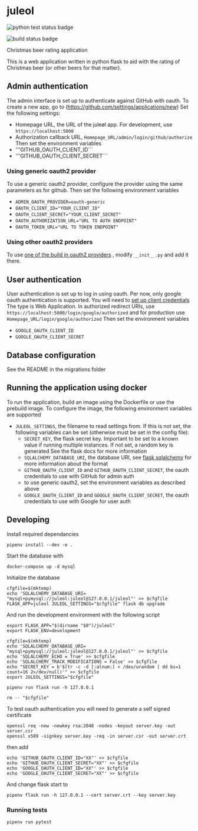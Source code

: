<!--
SPDX-FileCopyrightText: 2020 Håvard Moen <post@haavard.name>

SPDX-License-Identifier: GPL-3.0-or-later
-->

# juleol

![python test status badge](https://github.com/umglurf/juleol/workflows/Python%20unittest/badge.svg)

![build status badge](https://github.com/umglurf/juleol/workflows/Docker%20build%20and%20push/badge.svg)

Christmas beer rating application

This is a web application written in python flask to aid with the rating of Christmas beer (or other beers for that matter).

## Admin authentication

The admin interface is set up to authenticate against GitHub with oauth.
To create a new app, go to (https://github.com/settings/applications/new)
Set the following settings:
 * Homepage URL, the URL of the juleøl app. For development, use ```https://localhost:5000```
 * Authorization callback URL, ```Homepage_URL/admin/login/github/authorize```
Then set the environment variables
 * '''GITHUB_OAUTH_CLIENT_ID```
 * '''GITHUB_OAUTH_CLIENT_SECRET```

### Using generic oauth2 provider

To use a generic oauth2 provider, configure the provider using the same parameters as for github.
Then set  the following environment variables
 * ```ADMIN_OAUTH_PROVIDER=oauth-generic```
 * ```OAUTH_CLIENT_ID="YOUR_CLIENT_ID"```
 * ```OAUTH_CLIENT_SECRET="YOUR_CLIENT_SECRET"```
 * ```OAUTH_AUTHORIZATION_URL="URL TO AUTH ENDPOINT"```
 * ```OAUTH_TOKEN_URL="URL TO TOKEN ENDPOINT"```

### Using other oauth2 providers

To use [one of the build in oauth2 providers](https://flask-dance.readthedocs.io/en/latest/providers.html)
, modify ```__init__.py``` and add it there.

## User authentication

User authentication is set up to log in using oauth. Per now, only
google oauth authentication is supported.
You will need to [set up client credentials](https://support.google.com/cloud/answer/6158849?hl=en)
The type is Web Application. In authorized redirect URIs, use
```https://localhost:5000/login/google/authorized``` and for production use
```Homepage_URL/login/google/authorized```
Then set the environment variables
 * ```GOOGLE_OAUTH_CLIENT_ID```
 * ```GOOGLE_OAUTH_CLIENT_SECRET```


## Database configuration

See the README in the migrations folder

## Running the application using docker

To run the application, build an image using the Dockerfile or use the prebuild image.
To configure the
image, the following environment variables are supported
 * ```JULEOL_SETTINGS```, the filename to read settings from. If this is not
   set, the following variables can be set (otherwise must be set in the config
   file):
   * ```SECRET_KEY```, the flask secret key. Important to be set to a known value
        if running multiple instances. If not set, a random key is generated
        See the flask docs for more information
   * ```SQLALCHEMY_DATABASE_URI```, the database URI, see
   [flask sqlalchemy](https://flask-sqlalchemy.palletsprojects.com/en/2.x/config/?highlight=sqlalchemy_database_uri)
   for more information about the format
   * ```GITHUB_OAUTH_CLIENT_ID``` and ```GITHUB_OAUTH_CLIENT_SECRET```, the
     oauth credentials to use with GitHub for admin auth
   * to use generic oauth2, set the environment variables as described above
   * ```GOOGLE_OAUTH_CLIENT_ID``` and ```GOOGLE_OAUTH_CLIENT_SECRET```, the
     oauth credentials to use with Google for user auth

## Developing

Install required dependancies
```
pipenv install --dev -e .
```

Start the database with
```
docker-compose up -d mysql
```

Initialize the database
```
cfgfile=$(mktemp)
echo 'SQLALCHEMY_DATABASE_URI= "mysql+pymysql://juleol:juleol@127.0.0.1/juleol"' >> $cfgfile
FLASK_APP=juleol JULEOL_SETTINGS="$cfgfile" flask db upgrade
```

And run the development environment with the following script
```
export FLASK_APP="$(dirname "$0")/juleol"
export FLASK_ENV=development

cfgfile=$(mktemp)
echo 'SQLALCHEMY_DATABASE_URI= "mysql+pymysql://juleol:juleol@127.0.0.1/juleol"' >> $cfgfile
echo 'SQLALCHEMY_ECHO = True' >> $cfgfile
echo 'SQLALCHEMY_TRACK_MODIFICATIONS = False' >> $cfgfile
echo "SECRET_KEY = b'$(tr -c -d [:alnum:] < /dev/urandom | dd bs=1 count=16 2>/dev/null)'" >> $cfgfile
export JULEOL_SETTINGS="$cfgfile"

pipenv run flask run -h 127.0.0.1

rm -- "$cfgfile"
```

To test oauth authentication you will need to generate a self signed
certificate
```
openssl req -new -newkey rsa:2048 -nodes -keyout server.key -out server.csr
openssl x509 -signkey server.key -req -in server.csr -out server.crt
```
then add
```
echo 'GITHUB_OAUTH_CLIENT_ID="XX"' >> $cfgfile
echo 'GITHUB_OAUTH_CLIENT_SECRET="XX"' >> $cfgfile
echo 'GOOGLE_OAUTH_CLIENT_ID="XX"' >> $cfgfile
echo 'GOOGLE_OAUTH_CLIENT_SECRET="XX"' >> $cfgfile
```
And change flask start to
```
pipenv flask run -h 127.0.0.1 --cert server.crt --key server.key
```

### Running tests

```pipenv run pytest```
